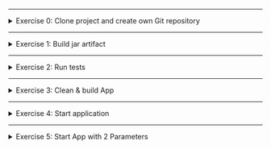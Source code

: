 </details>

******

<details>
<summary>Exercise 0: Clone project and create own Git repository </summary>
 <br />

**steps:**

```sh
# clone repository & change into project dir
git clone git@gitlab.com:devops-bootcamp3/java-gradle-app.git
cd java-gradle-app

# remove remote repo reference and create your own local repository
rm -rf .git
git init 
git add .
git commit -m "initial commit"

# create git repository on Gitlab and push your newly created local repository to it
git remote add origin git@gitlab.com:{gitlab-user}/{gitlab-repo}.git
git push -u origin master

```

</details>

******

<details>
<summary>Exercise 1: Build jar artifact </summary>
 <br />

**steps**

```sh
./gradlew build

```

</details>

******

<details>
<summary>Exercise 2: Run tests </summary>
 <br />

**steps:**
```sh
# locate AppTest.java file in src/test/java folder, line 22 & fix test
boolean result = myApp.getCondition(true); 

# run tests
./gradlew test

```

</details>

******

<details>
<summary>Exercise 3: Clean & build App </summary>
 <br />

**steps:**
```sh
./gradlew clean 
./gradlew build

```

</details>

******

<details>
<summary>Exercise 4: Start application </summary>
 <br />

**steps:**
```sh
java -jar bootcamp-java-project-1.0-SNAPSHOT.jar

```

</details>

******

<details>
<summary>Exercise 5: Start App with 2 Parameters </summary>
 <br />

**steps:**
```sh
# add parameter input to the Java code, in Application.java, on line 16
Logger log = LoggerFactory.getLogger(Application.class); 
try { 
    String one = args[0]; 
    String two = args[1]; 
    log.info("Application will start with the parameters {} and {}", one, two); 
} catch (Exception e) { 
    log.info("No parameters provided"); 
}

# rebuild the jar file 
./gradlew build

# run application with any 2 parameters
java -jar bootcamp-java-project-1.0-SNAPSHOT.jar myname mylastname

```

</details>
